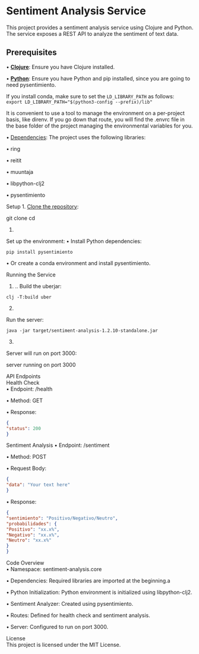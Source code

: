 
# Sentiment Analysis Service

This project provides a sentiment analysis service using Clojure and Python. The service exposes a REST API to analyze the sentiment of text data.

## Prerequisites

•  <a href="https://www.bing.com/search?form=SKPBOT&q=Clojure">[**Clojure**](https://www.bing.com/search?form=SKPBOT&q=Clojure)</a>: Ensure you have Clojure installed.

•  <a href="https://www.bing.com/search?form=SKPBOT&q=Python">[**Python**](https://www.bing.com/search?form=SKPBOT&q=Python)</a>: Ensure you have Python and pip installed, since you are going to need pysentimiento.  

If you install conda, make sure to set the `LD_LIBRARY_PATH` as follows:   
`````` export LD_LIBRARY_PATH="$(python3-config --prefix)/lib" `````` 

It is convenient to use a tool to manage the environment on a per-project basis, like direnv. If you go down that route, you will find the .envrc file in the base folder of the project managing the environmental variables for you.

•  <a href="https://www.bing.com/search?form=SKPBOT&q=Dependencies">Dependencies</a>: The project uses the following libraries:

•  ring

•  reitit

•  muuntaja

•  libpython-clj2

•  pysentimiento

Setup
1. 
<a href="https://www.bing.com/search?form=SKPBOT&q=Clone%20the%20repository">Clone the repository</a>:

git clone <repository-url>
cd <repository-directory>

1. 
Set up the environment:
•  Install Python dependencies:
```
pip install pysentimiento
```

•  Or create a conda environment and install pysentimiento.

Running the Service
1. .. 
Build the uberjar:
```
clj -T:build uber
```

2. 
Run the server:
```
java -jar target/sentiment-analysis-1.2.10-standalone.jar
```

3.  
Server will run on port 3000:    

server running on port 3000         

API Endpoints   
Health Check   
•  Endpoint: /health

•  Method: GET

•  Response:
```json
{
"status": 200
}
```

Sentiment Analysis
•  Endpoint: /sentiment

•  Method: POST

•  Request Body:
```json
{
"data": "Your text here"
}
```
•  Response:
```json
{
"sentimiento": "Positivo/Negativo/Neutro",
"probabilidades": {
"Positivo": "xx.x%",
"Negativo": "xx.x%",
"Neutro": "xx.x%"
}
}
```

Code Overview     
•  Namespace: sentiment-analysis.core         

•  Dependencies: Required libraries are imported at the beginning.a  

•  Python Initialization: Python environment is initialized using libpython-clj2.  
                                                                                    
•  Sentiment Analyzer: Created using pysentimiento.                                 
                                                                                    
•  Routes: Defined for health check and sentiment analysis.                         

•  Server: Configured to run on port 3000.                                          

License                                                                             
This project is licensed under the MIT License.                                     
